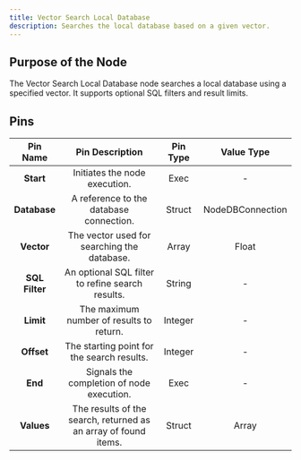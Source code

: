 ```yaml
---
title: Vector Search Local Database
description: Searches the local database based on a given vector.
---
```


## Purpose of the Node
The Vector Search Local Database node searches a local database using a specified vector. It supports optional SQL filters and result limits.

## Pins
| Pin Name | Pin Description | Pin Type | Value Type |
|:----------:|:-------------:|:------:|:------:|
| **Start** | Initiates the node execution. | Exec | - |
| **Database** | A reference to the database connection. | Struct | NodeDBConnection |
| **Vector** | The vector used for searching the database. | Array | Float |
| **SQL Filter** | An optional SQL filter to refine search results. | String | - |
| **Limit** | The maximum number of results to return. | Integer | - |
| **Offset** | The starting point for the search results. | Integer | - |
| **End** | Signals the completion of node execution. | Exec | - |
| **Values** | The results of the search, returned as an array of found items. | Struct | Array |